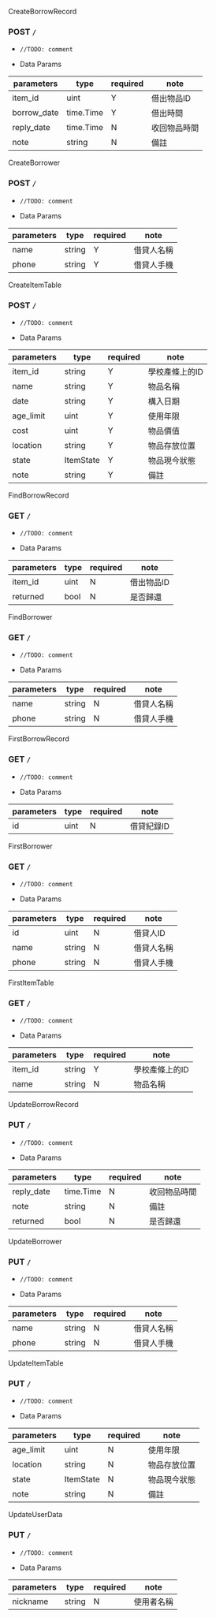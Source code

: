 
CreateBorrowRecord

### POST `/`

* `//TODO: comment`

* Data Params

| parameters | type | required | note |
| ---------- | ---- | -------- | ---- |
| item_id | uint |  Y  | 借出物品ID | 
| borrow_date | time.Time |  Y  | 借出時間 | 
| reply_date | time.Time |  N  | 收回物品時間 | 
| note | string |  N  | 備註 | 


CreateBorrower

### POST `/`

* `//TODO: comment`

* Data Params

| parameters | type | required | note |
| ---------- | ---- | -------- | ---- |
| name | string |  Y  | 借貸人名稱 | 
| phone | string |  Y  | 借貸人手機 | 


CreateItemTable

### POST `/`

* `//TODO: comment`

* Data Params

| parameters | type | required | note |
| ---------- | ---- | -------- | ---- |
| item_id | string |  Y  | 學校產條上的ID | 
| name | string |  Y  | 物品名稱 | 
| date | string |  Y  | 構入日期 | 
| age_limit | uint |  Y  | 使用年限 | 
| cost | uint |  Y  | 物品價值 | 
| location | string |  Y  | 物品存放位置 | 
| state | ItemState |  Y  | 物品現今狀態 | 
| note | string |  Y  | 備註 | 


FindBorrowRecord

### GET `/`

* `//TODO: comment`

* Data Params

| parameters | type | required | note |
| ---------- | ---- | -------- | ---- |
| item_id | uint |  N  | 借出物品ID | 
| returned | bool |  N  | 是否歸還 | 


FindBorrower

### GET `/`

* `//TODO: comment`

* Data Params

| parameters | type | required | note |
| ---------- | ---- | -------- | ---- |
| name | string |  N  | 借貸人名稱 | 
| phone | string |  N  | 借貸人手機 | 


FirstBorrowRecord

### GET `/`

* `//TODO: comment`

* Data Params

| parameters | type | required | note |
| ---------- | ---- | -------- | ---- |
| id | uint |  N  | 借貸紀錄ID | 


FirstBorrower

### GET `/`

* `//TODO: comment`

* Data Params

| parameters | type | required | note |
| ---------- | ---- | -------- | ---- |
| id | uint |  N  | 借貸人ID | 
| name | string |  N  | 借貸人名稱 | 
| phone | string |  N  | 借貸人手機 | 


FirstItemTable

### GET `/`

* `//TODO: comment`

* Data Params

| parameters | type | required | note |
| ---------- | ---- | -------- | ---- |
| item_id | string |  Y  | 學校產條上的ID | 
| name | string |  N  | 物品名稱 | 


UpdateBorrowRecord

### PUT `/`

* `//TODO: comment`

* Data Params

| parameters | type | required | note |
| ---------- | ---- | -------- | ---- |
| reply_date | time.Time |  N  | 收回物品時間 | 
| note | string |  N  | 備註 | 
| returned | bool |  N  | 是否歸還 | 


UpdateBorrower

### PUT `/`

* `//TODO: comment`

* Data Params

| parameters | type | required | note |
| ---------- | ---- | -------- | ---- |
| name | string |  N  | 借貸人名稱 | 
| phone | string |  N  | 借貸人手機 | 


UpdateItemTable

### PUT `/`

* `//TODO: comment`

* Data Params

| parameters | type | required | note |
| ---------- | ---- | -------- | ---- |
| age_limit | uint |  N  | 使用年限 | 
| location | string |  N  | 物品存放位置 | 
| state | ItemState |  N  | 物品現今狀態 | 
| note | string |  N  | 備註 | 


UpdateUserData

### PUT `/`

* `//TODO: comment`

* Data Params

| parameters | type | required | note |
| ---------- | ---- | -------- | ---- |
| nickname | string |  N  | 使用者名稱 | 


